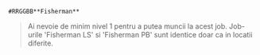 `#RRGGBB**Fisherman**`
>Ai nevoie de minim nivel 1 pentru a putea muncii la acest job.
>Job-urile 'Fisherman LS' si 'Fisherman PB' sunt identice doar ca in locatii diferite.
